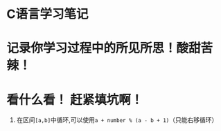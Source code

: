 # C语言学习笔记

# 记录你学习过程中的所见所思！酸甜苦辣！

# 看什么看！ 赶紧填坑啊！ 

1. 在区间`[a,b]`中循环,可以使用`a + number % (a - b + 1)`（只能右移循环）